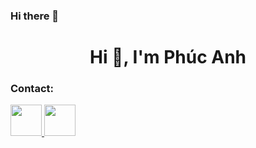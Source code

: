 ### Hi there 👋
<h1 align="center" >Hi 👋,  I'm Phúc Anh  </h1> 

<h3> Contact: </h3>
<a href="https://www.facebook.com/lephucanh2601">
  <img src="https://img.icons8.com/fluency/344/facebook-new.png" width="50px">
</a>
<a href="https://www.linkedin.com/in/phúc-anh-lê-021388226">
  <img src="https://img.icons8.com/fluency/344/linkedin.png" width="50px">
</a>
